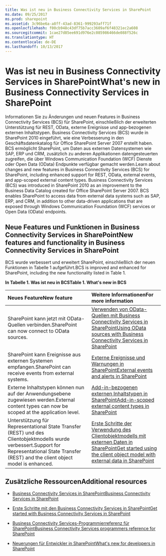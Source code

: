 ```yaml
---
title: Was ist neu in Business Connectivity Services in SharePoint
ms.date: 09/25/2017
ms.prod: sharepoint
ms.assetid: 3c96be6a-a8ff-43ad-8361-999293aff71f
ms.openlocfilehash: f00cb948c43df75b7acc3609af6f48321ec2a608
ms.sourcegitcommit: 1cae27d85ee691d976e2c085986466de088f526c
ms.translationtype: HT
ms.contentlocale: de-DE
ms.lasthandoff: 10/13/2017
---
```

# <a name="whats-new-in-business-connectivity-services-in-sharepoint"></a><span data-ttu-id="d0946-102">Was ist neu in Business Connectivity Services in SharePoint</span><span class="sxs-lookup"><span data-stu-id="d0946-102">What's new in Business Connectivity Services in SharePoint</span></span>
<span data-ttu-id="d0946-p101">Informationen Sie zu Änderungen und neuen Features in Business Connectivity Services (BCS) für SharePoint, einschließlich der erweiterten Unterstützung für REST, OData, externe Ereignisse und app-bezogenen externen Inhaltstypen. Business Connectivity Services (BCS) wurde in SharePoint 2010 eingeführt, wie eine Verbesserung in den Geschäftsdatenkatalog für Office SharePoint Server 2007 erstellt haben. BCS ermöglicht SharePoint, um Daten aus externen Datensystemen wie SAP, ERP und CRM, zusätzlich zu anderen Applikationen datengesteuerten zugreifen, die über Windows Communication Foundation (WCF) Dienste oder Open Data (OData) Endpunkte verfügbar gemacht werden.</span><span class="sxs-lookup"><span data-stu-id="d0946-p101">Learn about changes and new features in Business Connectivity Services (BCS) for SharePoint, including enhanced support for REST, OData, external events, and app-scoped external content types. Business Connectivity Services (BCS) was introduced in SharePoint 2010 as an improvement to the Business Data Catalog created for Office SharePoint Server 2007. BCS enables SharePoint to access data from external data systems such as SAP, ERP, and CRM, in addition to other data-driven applications that are exposed through Windows Communication Foundation (WCF) services or Open Data (OData) endpoints.</span></span>
  
    
    


## <a name="new-features-and-functionality-in-business-connectivity-services-in-sharepoint"></a><span data-ttu-id="d0946-106">Neue Features und Funktionen in Business Connectivity Services in SharePoint</span><span class="sxs-lookup"><span data-stu-id="d0946-106">New features and functionality in Business Connectivity Services in SharePoint</span></span>
<span data-ttu-id="d0946-107"><a name="SP15whatsnewBCS_newfeatures"> </a></span><span class="sxs-lookup"><span data-stu-id="d0946-107"><a name="SP15whatsnewBCS_newfeatures"> </a></span></span>

<span data-ttu-id="d0946-108">BCS wurde verbessert und erweitert SharePoint, einschließlich der neuen Funktionen in Tabelle 1 aufgeführt.</span><span class="sxs-lookup"><span data-stu-id="d0946-108">BCS is improved and enhanced for SharePoint, including the new functionality listed in Table 1.</span></span>
  
    
    

<span data-ttu-id="d0946-109">**In Tabelle 1. Was ist neu in BCS**</span><span class="sxs-lookup"><span data-stu-id="d0946-109">**Table 1. What's new in BCS**</span></span>


|<span data-ttu-id="d0946-110">**Neues Feature**</span><span class="sxs-lookup"><span data-stu-id="d0946-110">**New feature**</span></span>|<span data-ttu-id="d0946-111">**Weitere Informationen**</span><span class="sxs-lookup"><span data-stu-id="d0946-111">**For more information**</span></span>|
|:-----|:-----|
|<span data-ttu-id="d0946-112">SharePoint kann jetzt mit OData-Quellen verbinden.</span><span class="sxs-lookup"><span data-stu-id="d0946-112">SharePoint can now connect to OData sources.</span></span>  <br/> | [<span data-ttu-id="d0946-113">Verwenden von OData-Quellen mit Business Connectivity Services in SharePoint</span><span class="sxs-lookup"><span data-stu-id="d0946-113">Using OData sources with Business Connectivity Services in SharePoint</span></span>](using-odata-sources-with-business-connectivity-services-in-sharepoint.md) <br/> |
|<span data-ttu-id="d0946-114">SharePoint kann Ereignisse aus externen Systemen empfangen.</span><span class="sxs-lookup"><span data-stu-id="d0946-114">SharePoint can receive events from external systems.</span></span>  <br/> | [<span data-ttu-id="d0946-115">Externe Ereignisse und Warnungen in SharePoint</span><span class="sxs-lookup"><span data-stu-id="d0946-115">External events and alerts in SharePoint</span></span>](external-events-and-alerts-in-sharepoint.md) <br/> |
|<span data-ttu-id="d0946-116">Externe Inhaltstypen können nun auf der Anwendungsebene zugewiesen werden.</span><span class="sxs-lookup"><span data-stu-id="d0946-116">External content types can now be scoped at the application level.</span></span>  <br/> | [<span data-ttu-id="d0946-117">Add-in-bezogenen externen Inhaltstypen in SharePoint</span><span class="sxs-lookup"><span data-stu-id="d0946-117">Add-in-scoped external content types in SharePoint</span></span>](add-in-scoped-external-content-types-in-sharepoint.md) <br/> |
|<span data-ttu-id="d0946-118">Unterstützung für Representational State Transfer (REST) und des Clientobjektmodells wurde verbessert.</span><span class="sxs-lookup"><span data-stu-id="d0946-118">Support for Representational State Transfer (REST) and the client object model is enhanced.</span></span>  <br/> | [<span data-ttu-id="d0946-119">Erste Schritte der Verwendung des Clientobjektmodells mit externen Daten in SharePoint</span><span class="sxs-lookup"><span data-stu-id="d0946-119">Get started using the client object model with external data in SharePoint</span></span>](get-started-using-the-client-object-model-with-external-data-in-sharepoint.md) <br/> |
   

## <a name="additional-resources"></a><span data-ttu-id="d0946-120">Zusätzliche Ressourcen</span><span class="sxs-lookup"><span data-stu-id="d0946-120">Additional resources</span></span>
<span data-ttu-id="d0946-121"><a name="SP15whatsnewBCS_addresources"> </a></span><span class="sxs-lookup"><span data-stu-id="d0946-121"><a name="SP15whatsnewBCS_addresources"> </a></span></span>


-  [<span data-ttu-id="d0946-122">Business Connectivity Services in SharePoint</span><span class="sxs-lookup"><span data-stu-id="d0946-122">Business Connectivity Services in SharePoint</span></span>](business-connectivity-services-in-sharepoint.md)
    
  
-  [<span data-ttu-id="d0946-123">Erste Schritte mit den Business Connectivity Services in SharePoint</span><span class="sxs-lookup"><span data-stu-id="d0946-123">Get started with Business Connectivity Services in SharePoint</span></span>](get-started-with-business-connectivity-services-in-sharepoint.md)
    
  
-  [<span data-ttu-id="d0946-124">Business Connectivity Services-Programmierreferenz für SharePoint</span><span class="sxs-lookup"><span data-stu-id="d0946-124">Business Connectivity Services programmers reference for SharePoint</span></span>](business-connectivity-services-programmers-reference-for-sharepoint.md)
    
  
-  [<span data-ttu-id="d0946-125">Neuerungen für Entwickler in SharePoint</span><span class="sxs-lookup"><span data-stu-id="d0946-125">What's new for developers in SharePoint</span></span>](what-s-new-for-developers-in-sharepoint.md)
    
  

